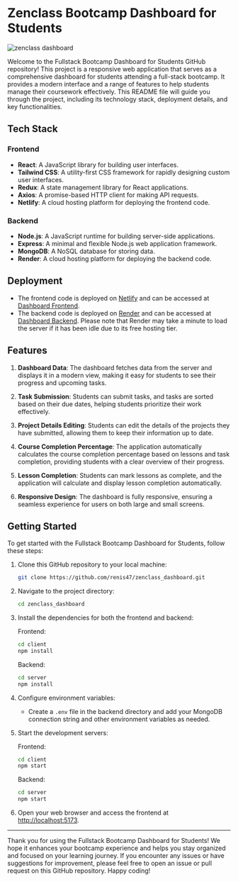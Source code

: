 # Zenclass Bootcamp Dashboard for Students

![zenclass dashboard](https://github.com/renish47/zenclass_dashboard/assets/107568859/a066ade8-0a97-4175-98f1-638de719126b)

Welcome to the Fullstack Bootcamp Dashboard for Students GitHub repository! This project is a responsive web application that serves as a comprehensive dashboard for students attending a full-stack bootcamp. It provides a modern interface and a range of features to help students manage their coursework effectively. This README file will guide you through the project, including its technology stack, deployment details, and key functionalities.

## Tech Stack

### Frontend
- **React**: A JavaScript library for building user interfaces.
- **Tailwind CSS**: A utility-first CSS framework for rapidly designing custom user interfaces.
- **Redux**: A state management library for React applications.
- **Axios**: A promise-based HTTP client for making API requests.
- **Netlify**: A cloud hosting platform for deploying the frontend code.

### Backend
- **Node.js**: A JavaScript runtime for building server-side applications.
- **Express**: A minimal and flexible Node.js web application framework.
- **MongoDB**: A NoSQL database for storing data.
- **Render**: A cloud hosting platform for deploying the backend code.

## Deployment

- The frontend code is deployed on [Netlify](https://www.netlify.com/) and can be accessed at [Dashboard Frontend](https://your-frontend-url.netlify.app).
- The backend code is deployed on [Render](https://render.com/) and can be accessed at [Dashboard Backend](https://your-backend-url.onrender.com). Please note that Render may take a minute to load the server if it has been idle due to its free hosting tier.

## Features

1. **Dashboard Data**: The dashboard fetches data from the server and displays it in a modern view, making it easy for students to see their progress and upcoming tasks.

2. **Task Submission**: Students can submit tasks, and tasks are sorted based on their due dates, helping students prioritize their work effectively.

3. **Project Details Editing**: Students can edit the details of the projects they have submitted, allowing them to keep their information up to date.

4. **Course Completion Percentage**: The application automatically calculates the course completion percentage based on lessons and task completion, providing students with a clear overview of their progress.

5. **Lesson Completion**: Students can mark lessons as complete, and the application will calculate and display lesson completion automatically.

6. **Responsive Design**: The dashboard is fully responsive, ensuring a seamless experience for users on both large and small screens.

## Getting Started

To get started with the Fullstack Bootcamp Dashboard for Students, follow these steps:

1. Clone this GitHub repository to your local machine:
   ```bash
   git clone https://github.com/renis47/zenclass_dashboard.git
   ```

2. Navigate to the project directory:
   ```bash
   cd zenclass_dashboard
   ```

3. Install the dependencies for both the frontend and backend:

   Frontend:
   ```bash
   cd client
   npm install
   ```

   Backend:
   ```bash
   cd server
   npm install
   ```

4. Configure environment variables:

   - Create a `.env` file in the backend directory and add your MongoDB connection string and other environment variables as needed.

5. Start the development servers:

   Frontend:
   ```bash
   cd client
   npm start
   ```

   Backend:
   ```bash
   cd server
   npm start
   ```

6. Open your web browser and access the frontend at [http://localhost:5173](http://localhost:5173).


---

Thank you for using the Fullstack Bootcamp Dashboard for Students! We hope it enhances your bootcamp experience and helps you stay organized and focused on your learning journey. If you encounter any issues or have suggestions for improvement, please feel free to open an issue or pull request on this GitHub repository. Happy coding!
